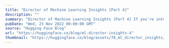 ```yaml
---
title: "Director of Machine Learning Insights [Part 4]"
description: ""
summary: "Director of Machine Learning Insights [Part 4] If you're interested in building ML solutions faster ..."
pubDate: "Wed, 23 Nov 2022 00:00:00 GMT"
source: "Hugging Face Blog"
url: "https://huggingface.co/blog/ml-director-insights-4"
thumbnail: "https://huggingface.co/blog/assets/78_ml_director_insights/part4.png"
---
```


